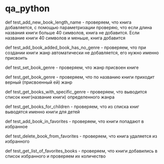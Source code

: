 # qa_python
def test_add_new_book_length_name - проверяем, что книга добавляется, с помощью параметризации проверяю, что если длина названия книги больше 40 символов, книга не добавится. Если название книги 40 символов и меньше, книга добавится

def test_add_book_added_book_has_no_genre - проверяем, что при создании книги жанр автоматически не добавляется, его нужно именно присвоить

def test_set_book_genre - проверяем, что жанр присвоен книге

def test_get_book_genre -  проверяем, что по названию книги приходит верный (присвоенный ей) жанр

def test_get_books_with_specific_genre - проверяем, что выводится список книг(название книги) определенного жанра

def test_get_books_for_children - проверяем, что из списка книг выводятся именно книги для детей 

def test_add_book_in_favorites - проверяем, что книги попадают в избранное

def test_delete_book_from_favorites - проверяем, что книга удаляется из избранного

def test_get_list_of_favorites_books - проверяем, что книги добавились в список избранного и проверяем их количество